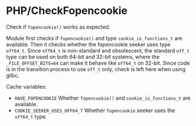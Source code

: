 # PHP/CheckFopencookie

Check if `fopencookie()` works as expected.

Module first checks if `fopencookie()` and type `cookie_io_functions_t` are
available. Then it checks whether the fopencookie seeker uses type `off64_t`.
Since `off64_t` is non-standard and obsolescent, the standard `off_t` type can
be used on both 64-bit and 32-bit systems, where the `_FILE_OFFSET_BITS=64` can
make it behave like `off64_t` on 32-bit. Since code is in the transition process
to use `off_t` only, check is left here when using glibc.

Cache variables:

* `HAVE_FOPENCOOKIE`
  Whether `fopencookie()` and `cookie_io_functions_t` are available.
* `COOKIE_SEEKER_USES_OFF64_T`
  Whether `fopencookie` seeker uses the `off64_t` type.
